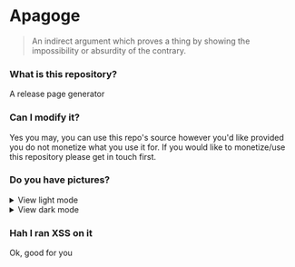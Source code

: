 # Apagoge
> An indirect argument which proves a thing by showing the impossibility or absurdity of the contrary.

### What is this repository?
A release page generator

### Can I modify it?
Yes you may, you can use this repo's source however you'd like provided you do not monetize what you use it for. If you would like to monetize/use this repository please get in touch first.

### Do you have pictures?
<details>
  <summary>View light mode</summary>
  Light Mode
  
  ![Light Mode](https://i.do-you-like.me/file/dreams/apagoge/Light.png)
</details>

<details>
  <summary>View dark mode</summary>
  Dark Mode
  
  ![Dark Mode](https://i.do-you-like.me/file/dreams/apagoge/Dark.png)
</details>


### Hah I ran XSS on it
Ok, good for you

